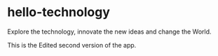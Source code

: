 # hello-technology
Explore the technology, innovate the new ideas and change the World.

This is the Edited second version of the app.
